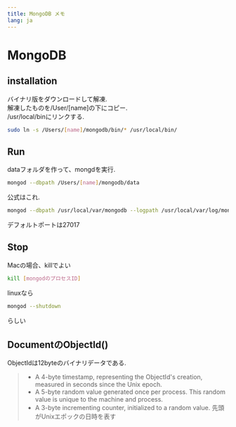 ```yaml
---
title: MongoDB メモ
lang: ja
---
```




# MongoDB

## installation
バイナリ版をダウンロードして解凍.  
解凍したものを/User/[name]の下にコピー.  
/usr/local/binにリンクする.  

```bash
sudo ln -s /Users/[name]/mongodb/bin/* /usr/local/bin/
```
## Run
dataフォルダを作って、mongdを実行.  

```bash
mongod --dbpath /Users/[name]/mongodb/data
```
公式はこれ.    

```bash
mongod --dbpath /usr/local/var/mongodb --logpath /usr/local/var/log/mongodb/mongo.log --fork
```
デフォルトポートは27017

## Stop
Macの場合、killでよい

```bash
kill [mongodのプロセスID]
```

linuxなら

```bash
mongod --shutdown
```
らしい


## DocumentのObjectId()

ObjectIdは12byteのバイナリデータである.  
> -   A 4-byte timestamp, representing the ObjectId's creation, measured in seconds since the Unix epoch.
> -   A 5-byte random value generated once per process. This random value is unique to the machine and process.
> -   A 3-byte incrementing counter, initialized to a random value.
先頭がUnixエポックの日時を表す


